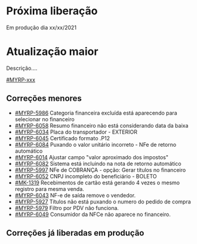 # Próxima liberação
Em produção dia xx/xx/2021

# Atualização maior
Descrição....

[#MYRP-xxx](https://devmyrp.atlassian.net/browse/MYRP-xxxx)

## Correções menores
* [#MYRP-5986](https://devmyrp.atlassian.net/browse/MYRP-5986) Categoria financeira excluída está aparecendo para selecionar no financeiro
* [#MYRP-6058](https://devmyrp.atlassian.net/browse/MYRP-6058) Resumo financeiro não está considerando data da baixa
* [#MYRP-6034](https://devmyrp.atlassian.net/browse/MYRP-6034) Placa do transportador - EXTERIOR
* [#MYRP-6045](https://devmyrp.atlassian.net/browse/MYRP-6045) Certificado formato .P12
* [#MYRP-6084](https://devmyrp.atlassian.net/browse/MYRP-6084) Puxando o valor unitário incorreto - NFe de retorno automático
* [#MYRP-6014](https://devmyrp.atlassian.net/browse/MYRP-6014) Ajustar campo "valor aproximado dos impostos"
* [#MYRP-6082](https://devmyrp.atlassian.net/browse/MYRP-6082) Sistema está incluindo <pMVAST> na nota de retorno automático
* [#MYRP-5997](https://devmyrp.atlassian.net/browse/MYRP-5997) NFe de COBRANÇA - opção: Gerar títulos no financeiro
* [#MYRP-6052](https://devmyrp.atlassian.net/browse/MYRP-6052) CNPJ incompleto do beneficiário - BOLETO
* [#MK-1319](https://devmyrp.atlassian.net/browse/MK-1319) Recebimentos de cartão está gerando 4 vezes o mesmo registro para mesma venda.
* [#MYRP-6043](https://devmyrp.atlassian.net/browse/MYRP-6043) NF-e de saída remove o vendedor.
* [#MYRP-5927](https://devmyrp.atlassian.net/browse/MYRP-5927) Títulos não está puxando o numero do pedido de compra
* [#MYRP-5979](https://devmyrp.atlassian.net/browse/MYRP-5979) Filtro por PDV não funciona. 
* [#MYRP-6049](https://devmyrp.atlassian.net/browse/MYRP-6049) Consumidor da NFCe não aparece no financeiro.

## Correções já liberadas em produção
